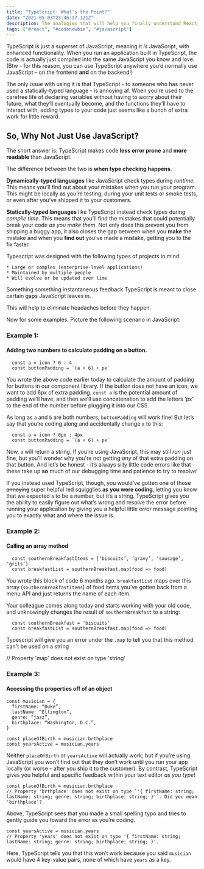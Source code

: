 ```yaml
---
title: "TypeScript: What’s the Point?"
date: "2021-05-03T23:46:37.121Z"
description: The analogies that will help you finally understand React state
tags: ["#react", "#codenewbie", "#javascript"]
---
```


TypeScript is just a superset of JavaScript, meaning it <em>is</em> JavaScript, with enhanced functionality.  When you run an application built in TypeScript, the code is actually just compiled into the same JavaScript you know and love.  (Btw - for this reason, you can use TypeScript anywhere you’d normally use JavaScript – on the frontend <b>and</b> on the backend!)

The only issue with using it is that TypeScript - to someone who has never used a statically-typed language - is annoying af.  When you’re used to the carefree life of declaring variables without having to worry about their future, what they’ll eventually become, and the functions they’ll have to interact with, adding types to your code just seems like a bunch of extra work for little reward.

## So, Why Not Just Use JavaScript?

The short answer is: TypeScript makes code **less error prone** and **more readable** than JavaScript.

The difference between the two is **when type checking happens**.

**Dynamically-typed languages** like JavaScript check types during <em>runtime</em>.  This means you’ll find out about your mistakes when you run your program.  This might be locally as you’re testing, during your unit tests or smoke tests, or even after you’ve shipped it to your customers.

**Statically-typed languages** like TypeScript instead check types during <em>compile time</em>.  This means that you’ll find the mistakes that could potentially break your code <em>as you make them</em>.  Not only does this prevent you from shipping a buggy app, it also closes the gap between when you **make** the mistake and when you **find out** you’ve made a mistake, getting you to the fix faster.





Typescript was designed with the following types of projects in mind:

    * Large or complex (enterprise-level applications)
    * Maintained by multiple people
    * Will evolve or be updated over time

Something something instantaneous feedback
TypeScript is meant to close certain gaps JavaScript leaves in.





This will help to eliminate headaches before they happen.  

Now for some examples.  Picture the following scenario in JavaScript:

### Example 1: 
#### Adding two numbers to calculate padding on a button.

```react
  const a = icon ? 0 : 4
  const buttonPadding = `(a + 6) + px`
```

You wrote the above code earlier today to calculate the amount of padding for buttons in our component library.  If the button does not have an icon, we want to add 6px of extra padding.  `const a` is the potential amount of padding we’ll have, and then we’ll use concatenation to add the letters ‘px’ to the end of the number before plugging it into our CSS.

As long as `a` and `b` are both numbers, `buttonPadding` will work fine!  But let’s say that you’re coding along and accidentally change `a` to this:

```react
  const a = icon ? 0px : 4px
  const buttonPadding = `(a + 6) + px`
```

Now, `a` will return a string.  If you’re using JavaScript, this may still <em>run</em> just fine, but you’ll wonder why you're not getting <em>any</em> of that extra padding on that button.  And let’s be honest - it’s always silly little code errors like that these take up <b>so</b> much of our debugging time and patience to try to resolve!

If you instead used TypeScript, though, you would’ve gotten one of those ~~annoying~~ super helpful red squigglies <b>as you were coding</b>, letting you know that we expected `a` to be a number, but it’s a string.  TypeScript gives you the ability to easily figure out what’s wrong and resolve the error before running your application by giving you a helpful little error message pointing you to exactly what and where the issue is.


### Example 2:
#### Calling an array method

```react
  const southernBreakfastItems = [‘biscuits’, ‘gravy’, ‘sausage’, ‘grits’]
  const breakfastList = southernBreakfast.map(food => food)
```

You wrote this block of code 6 months ago.  `breakfastList` maps over this array (`southernBreakfastItems`) of food items you’ve gotten back from a menu API and just returns the name of each item.

Your colleague comes along today and starts working with your old code, and unknowingly changes the result of `southernBreakfast` to a string:

```react
  const southernBreakfast = 'biscuits'
  const breakfastList = southernBreakfast.map(food => food)
```

Typescript will give you an error under the `.map` to tell you that this method can't be used on a string

// Property 'map' does not exist on type 'string'


### Example 3:
#### Accessing the properties off of an object 



```react
const musician = {
  firstName: “Duke”,
  lastName: “Ellington”,
  genre: “jazz”,
  birthplace: “Washington, D.C.”,
}

const placeOfBirth = musician.brthplace
const yearsActive = musician.years
```

Neither `placeOfBirth` or `yearsActive` will actually work, but if you’re using JavaScript you won’t find out that they don’t work until you run your app locally (or worse - after you ship it to the customer).  By contrast, TypeScript gives you helpful and specific feedback within your text editor <em>as you type</em>!

```react
const placeOfBirth = musician.brthplace
// Property 'brthplace' does not exist on type `'{ firstName: string; lastName: string; genre: string; birthplace: string; }'`. Did you mean 'birthplace'?
```

Above, TypeScript sees that you made a small spelling typo and tries to gently guide you toward the error as you’re coding.

```react
const yearsActive = musician.years
// Property 'years' does not exist on type '{ firstName: string; lastName: string; genre: string; birthplace: string; }'.
```

Here, TypeScript tells you that this won’t work because you said `musician` would have 4 key-value pairs, none of which have `years` as a key.
